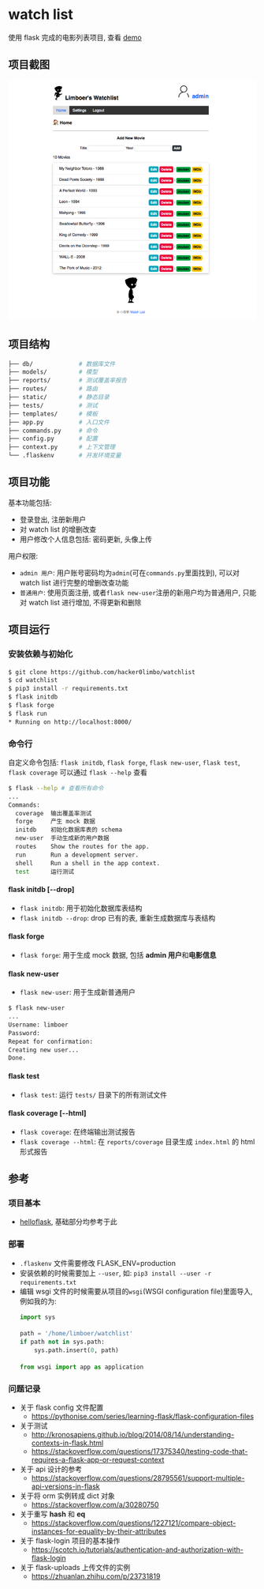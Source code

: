 # watch list

使用 flask 完成的电影列表项目, 查看 [demo](http://limboer.pythonanywhere.com/)

## 项目截图

![demo](demo/watchlist_demo.png)

## 项目结构

```bash
├── db/             # 数据库文件
├── models/         # 模型
├── reports/        # 测试覆盖率报告
├── routes/         # 路由
├── static/         # 静态目录
├── tests/          # 测试
├── templates/      # 模板
├── app.py          # 入口文件
├── commands.py     # 命令
├── config.py       # 配置
├── context.py      # 上下文管理
└── .flaskenv       # 开发环境变量
```

## 项目功能

基本功能包括:
- 登录登出, 注册新用户
- 对 watch list 的增删改查
- 用户修改个人信息包括: 密码更新, 头像上传

用户权限:
- `admin 用户`: 用户账号密码均为`admin`(可在`commands.py`里面找到), 可以对 watch list 进行完整的增删改查功能
- `普通用户`: 使用页面注册, 或者`flask new-user`注册的新用户均为普通用户, 只能对 watch list 进行增加, 不得更新和删除

## 项目运行

### 安装依赖与初始化
```bash
$ git clone https://github.com/hacker0limbo/watchlist
$ cd watchlist
$ pip3 install -r requirements.txt
$ flask initdb
$ flask forge
$ flask run
* Running on http://localhost:8000/
```

### 命令行

自定义命令包括: `flask initdb`, `flask forge`, `flask new-user`, `flask test`, `flask coverage`
可以通过 `flask --help` 查看

```bash
$ flask --help # 查看所有命令
...
Commands:
  coverage  输出覆盖率测试
  forge     产生 mock 数据
  initdb    初始化数据库表的 schema
  new-user  手动生成新的用户数据
  routes    Show the routes for the app.
  run       Run a development server.
  shell     Run a shell in the app context.
  test      运行测试
```

#### flask initdb [--drop]
- `flask initdb`: 用于初始化数据库表结构
- `flask initdb --drop`: drop 已有的表, 重新生成数据库与表结构

#### flask forge
- `flask forge`: 用于生成 mock 数据, 包括 **admin 用户**和**电影信息**

#### flask new-user
- `flask new-user`: 用于生成新普通用户

```bash
$ flask new-user
...
Username: limboer
Password:
Repeat for confirmation:
Creating new user...
Done.
```

#### flask test
- `flask test`: 运行 `tests/` 目录下的所有测试文件

#### flask coverage [--html]
- `flask coverage`: 在终端输出测试报告
- `flask coverage --html`: 在 `reports/coverage` 目录生成 `index.html` 的 html 形式报告

## 参考

### 项目基本
- [helloflask](https://read.helloflask.com/), 基础部分均参考于此

### 部署
- `.flaskenv` 文件需要修改 FLASK_ENV=production
- 安装依赖的时候需要加上 `--user`, 如: `pip3 install --user -r requirements.txt`
- 编辑 wsgi 文件的时候需要从项目的`wsgi`(WSGI configuration file)里面导入, 例如我的为:
  ```python
  import sys

  path = '/home/limboer/watchlist'
  if path not in sys.path:
      sys.path.insert(0, path)

  from wsgi import app as application
  ```

### 问题记录

- 关于 flask config 文件配置
  - https://pythonise.com/series/learning-flask/flask-configuration-files
- 关于测试
  - http://kronosapiens.github.io/blog/2014/08/14/understanding-contexts-in-flask.html
  - https://stackoverflow.com/questions/17375340/testing-code-that-requires-a-flask-app-or-request-context
- 关于 api 设计的参考
  - https://stackoverflow.com/questions/28795561/support-multiple-api-versions-in-flask
- 关于将 orm 实例转成 dict 对象
  - https://stackoverflow.com/a/30280750
- 关于重写 __hash__ 和 __eq__
  - https://stackoverflow.com/questions/1227121/compare-object-instances-for-equality-by-their-attributes
- 关于 flask-login 项目的基本操作
  - https://scotch.io/tutorials/authentication-and-authorization-with-flask-login
- 关于 flask-uploads 上传文件的实例
  - https://zhuanlan.zhihu.com/p/23731819

